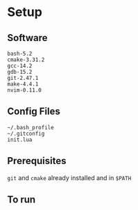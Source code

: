 # Setup

## Software
```
bash-5.2
cmake-3.31.2
gcc-14.2
gdb-15.2
git-2.47.1
make-4.4.1
nvim-0.11.0
```

## Config Files
```
~/.bash_profile
~/.gitconfig
init.lua
```

## Prerequisites
```git``` and ```cmake``` already installed and in ```$PATH```

## To run

